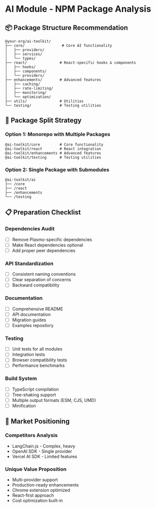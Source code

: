 # AI Module - NPM Package Analysis

## 📦 Package Structure Recommendation

```
@your-org/ai-toolkit/
├── core/                 # Core AI functionality
│   ├── providers/
│   ├── services/
│   └── types/
├── react/               # React-specific hooks & components
│   ├── hooks/
│   ├── components/
│   └── providers/
├── enhancements/        # Advanced features
│   ├── caching/
│   ├── rate-limiting/
│   ├── monitoring/
│   └── optimization/
├── utils/               # Utilities
└── testing/             # Testing utilities

```

## 🎯 Package Split Strategy

### Option 1: Monorepo with Multiple Packages

```
@ai-toolkit/core         # Core functionality
@ai-toolkit/react        # React integration
@ai-toolkit/enhancements # Advanced features
@ai-toolkit/testing      # Testing utilities
```

### Option 2: Single Package with Submodules

```
@ai-toolkit/ai
├── /core
├── /react
├── /enhancements
└── /testing
```

## 📋 Preparation Checklist

### Dependencies Audit

- [ ] Remove Plasmo-specific dependencies
- [ ] Make React dependencies optional
- [ ] Add proper peer dependencies

### API Standardization

- [ ] Consistent naming conventions
- [ ] Clear separation of concerns
- [ ] Backward compatibility

### Documentation

- [ ] Comprehensive README
- [ ] API documentation
- [ ] Migration guides
- [ ] Examples repository

### Testing

- [ ] Unit tests for all modules
- [ ] Integration tests
- [ ] Browser compatibility tests
- [ ] Performance benchmarks

### Build System

- [ ] TypeScript compilation
- [ ] Tree-shaking support
- [ ] Multiple output formats (ESM, CJS, UMD)
- [ ] Minification

## 🚀 Market Positioning

### Competitors Analysis

- LangChain.js - Complex, heavy
- OpenAI SDK - Single provider
- Vercel AI SDK - Limited features

### Unique Value Proposition

- Multi-provider support
- Production-ready enhancements
- Chrome extension optimized
- React-first approach
- Cost optimization built-in
